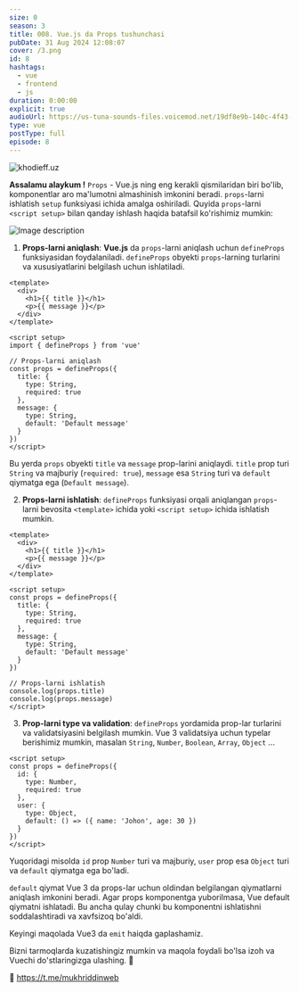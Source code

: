 ```yaml
---
size: 0
season: 3
title: 008. Vue.js da Props tushunchasi
pubDate: 31 Aug 2024 12:08:07
cover: /3.png
id: 8
hashtags:
  - vue
  - frontend
  - js
duration: 0:00:00
explicit: true
audioUrl: https://us-tuna-sounds-files.voicemod.net/19df8e9b-140c-4f43-8c0e-09c162821765-1658350707858.mp3
type: vue
postType: full
episode: 8
---
```

![khodieff.uz](https://media.dev.to/cdn-cgi/image/width=1000,height=420,fit=cover,gravity=auto,format=auto/https%3A%2F%2Fdev-to-uploads.s3.amazonaws.com%2Fuploads%2Farticles%2F8by4qq35333qz05x5cfz.jpg "khodieff.uz | vue.js")

**Assalamu alaykum !**  `Props` - Vue.js ning eng kerakli qismilaridan biri bo'lib, komponentlar aro ma'lumotni almashinish imkonini beradi. `props`-larni ishlatish `setup` funksiyasi ichida amalga oshiriladi. Quyida `props`-larni `<script setup>`  bilan qanday ishlash haqida batafsil ko'rishimiz mumkin:

![Image description](https://dev-to-uploads.s3.amazonaws.com/uploads/articles/dnrgz4ujxvv1zovryt4n.png)

1. **Props-larni aniqlash**:
   **Vue.js** da `props`-larni aniqlash uchun `defineProps` funksiyasidan foydalaniladi. `defineProps` obyekti `props`-larning turlarini va xususiyatlarini  belgilash uchun ishlatiladi.

```vue
<template>
  <div>
    <h1>{{ title }}</h1>
    <p>{{ message }}</p>
  </div>
</template>

<script setup>
import { defineProps } from 'vue'

// Props-larni aniqlash
const props = defineProps({
  title: {
    type: String,
    required: true
  },
  message: {
    type: String,
    default: 'Default message'
  }
})
</script>
```

Bu yerda `props` obyekti `title` va `message` prop-larini aniqlaydi. `title` prop turi `String` va majburiy (`required: true`), `message` esa `String` turi va `default` qiymatga ega (`Default message`).

2. **Props-larni ishlatish**:
   `defineProps` funksiyasi orqali aniqlangan `props`-larni bevosita `<template>` ichida yoki `<script setup>` ichida ishlatish mumkin.

```vue
<template>
  <div>
    <h1>{{ title }}</h1>
    <p>{{ message }}</p>
  </div>
</template>

<script setup>
const props = defineProps({
  title: {
    type: String,
    required: true
  },
  message: {
    type: String,
    default: 'Default message'
  }
})

// Props-larni ishlatish
console.log(props.title)
console.log(props.message)
</script>
```

3. **Prop-larni type va validation**:
   `defineProps` yordamida prop-lar turlarini va validatsiyasini belgilash mumkin. Vue 3 validatsiya uchun typelar berishimiz mumkin, masalan `String`, `Number`, `Boolean`, `Array`, `Object` ...

```vue
<script setup>
const props = defineProps({
  id: {
    type: Number,
    required: true
  },
  user: {
    type: Object,
    default: () => ({ name: 'Johon', age: 30 })
  }
})
</script>
```

Yuqoridagi misolda `id` prop `Number` turi va majburiy, `user` prop esa `Object` turi va `default` qiymatga ega bo'ladi.

`default` qiymat Vue 3 da props-lar uchun oldindan belgilangan qiymatlarni aniqlash imkonini beradi. Agar props komponentga yuborilmasa, Vue default qiymatni ishlatadi. Bu ancha qulay chunki bu komponentni ishlatishni soddalashtiradi va xavfsizoq bo'aldi.

Keyingi maqolada Vue3 da `emit` haiqda gaplashamiz.

Bizni tarmoqlarda kuzatishingiz mumkin va maqola foydali bo'lsa izoh va Vuechi do'stlaringizga ulashing. 🫡

🔗 https://t.me/mukhriddinweb